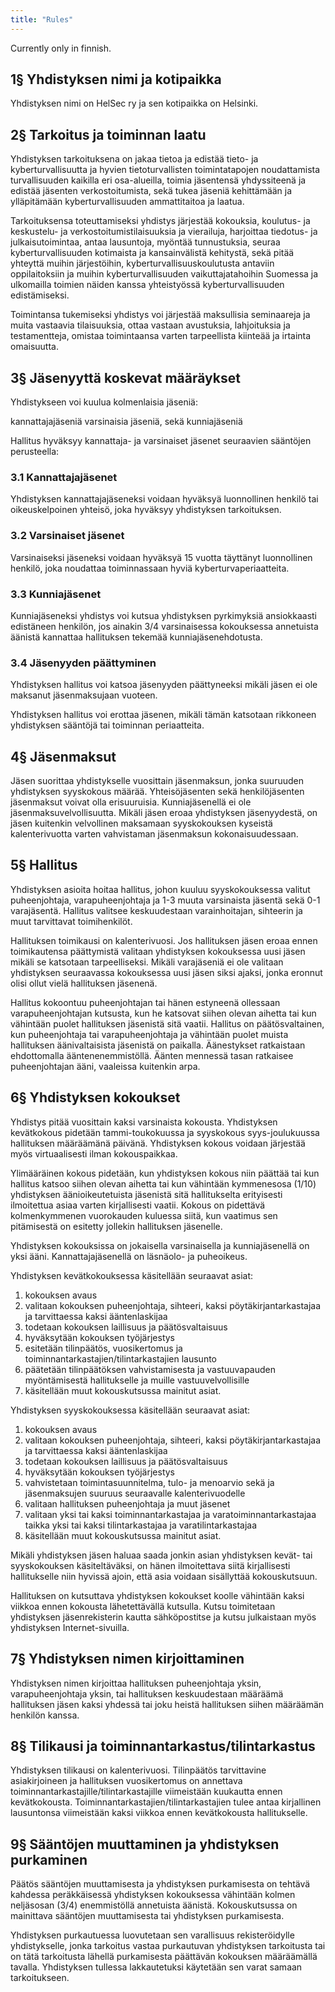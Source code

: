 ```yaml
---
title: "Rules"
---
```


Currently only in finnish.

## 1§ Yhdistyksen nimi ja kotipaikka

Yhdistyksen nimi on HelSec ry ja sen kotipaikka on Helsinki.

## 2§ Tarkoitus ja toiminnan laatu

Yhdistyksen tarkoituksena on jakaa tietoa ja edistää tieto- ja kyberturvallisuutta ja hyvien tietoturvallisten toimintatapojen noudattamista turvallisuuden kaikilla eri osa-alueilla, toimia jäsentensä yhdyssiteenä ja edistää jäsenten verkostoitumista, sekä tukea jäseniä kehittämään ja ylläpitämään kyberturvallisuuden ammattitaitoa ja laatua.

Tarkoituksensa toteuttamiseksi yhdistys järjestää kokouksia, koulutus- ja keskustelu- ja verkostoitumistilaisuuksia ja vierailuja, harjoittaa tiedotus- ja julkaisutoimintaa, antaa lausuntoja, myöntää tunnustuksia, seuraa kyberturvallisuuden kotimaista ja kansainvälistä kehitystä, sekä pitää yhteyttä muihin järjestöihin, kyberturvallisuuskoulutusta antaviin oppilaitoksiin ja muihin kyberturvallisuuden vaikuttajatahoihin Suomessa ja ulkomailla toimien näiden kanssa yhteistyössä kyberturvallisuuden edistämiseksi.

Toimintansa tukemiseksi yhdistys voi järjestää maksullisia seminaareja ja muita vastaavia tilaisuuksia, ottaa vastaan avustuksia, lahjoituksia ja testamentteja, omistaa toimintaansa varten tarpeellista kiinteää ja irtainta omaisuutta.

## 3§ Jäsenyyttä koskevat määräykset

Yhdistykseen voi kuulua kolmenlaisia jäseniä:

kannattajajäseniä varsinaisia jäseniä, sekä kunniajäseniä

Hallitus hyväksyy kannattaja- ja varsinaiset jäsenet seuraavien sääntöjen perusteella:

### 3.1 Kannattajajäsenet

Yhdistyksen kannattajajäseneksi voidaan hyväksyä luonnollinen henkilö tai oikeuskelpoinen yhteisö, joka hyväksyy yhdistyksen tarkoituksen.

### 3.2 Varsinaiset jäsenet

Varsinaiseksi jäseneksi voidaan hyväksyä 15 vuotta täyttänyt luonnollinen henkilö, joka noudattaa toiminnassaan hyviä kyberturvaperiaatteita.

### 3.3 Kunniajäsenet

Kunniajäseneksi yhdistys voi kutsua yhdistyksen pyrkimyksiä ansiokkaasti edistäneen henkilön, jos ainakin 3/4 varsinaisessa kokouksessa annetuista äänistä kannattaa hallituksen tekemää kunniajäsenehdotusta.

### 3.4 Jäsenyyden päättyminen

Yhdistyksen hallitus voi katsoa jäsenyyden päättyneeksi mikäli jäsen ei ole maksanut jäsenmaksujaan vuoteen.

Yhdistyksen hallitus voi erottaa jäsenen, mikäli tämän katsotaan rikkoneen yhdistyksen sääntöjä tai toiminnan periaatteita.

## 4§ Jäsenmaksut

Jäsen suorittaa yhdistykselle vuosittain jäsenmaksun, jonka suuruuden yhdistyksen syyskokous määrää. Yhteisöjäsenten sekä henkilöjäsenten jäsenmaksut voivat olla erisuuruisia. Kunniajäsenellä ei ole jäsenmaksuvelvollisuutta.
Mikäli jäsen eroaa yhdistyksen jäsenyydestä, on jäsen kuitenkin velvollinen maksamaan syyskokouksen kyseistä kalenterivuotta varten vahvistaman jäsenmaksun kokonaisuudessaan.

## 5§ Hallitus

Yhdistyksen asioita hoitaa hallitus, johon kuuluu syyskokouksessa valitut puheenjohtaja, varapuheenjohtaja ja 1-3 muuta varsinaista jäsentä sekä 0-1 varajäsentä. Hallitus valitsee keskuudestaan varainhoitajan, sihteerin ja muut tarvittavat toimihenkilöt.

Hallituksen toimikausi on kalenterivuosi. Jos hallituksen jäsen eroaa ennen toimikautensa päättymistä valitaan yhdistyksen kokouksessa uusi jäsen mikäli se katsotaan tarpeelliseksi. Mikäli varajäseniä ei ole valitaan yhdistyksen seuraavassa kokouksessa uusi jäsen siksi ajaksi, jonka eronnut olisi ollut vielä hallituksen jäsenenä.

Hallitus kokoontuu puheenjohtajan tai hänen estyneenä ollessaan varapuheenjohtajan kutsusta, kun he katsovat siihen olevan aihetta tai kun vähintään puolet hallituksen jäsenistä sitä vaatii.
Hallitus on päätösvaltainen, kun puheenjohtaja tai varapuheenjohtaja ja vähintään puolet muista hallituksen äänivaltaisista jäsenistä on paikalla. Äänestykset ratkaistaan ehdottomalla ääntenenemmistöllä. Äänten mennessä tasan ratkaisee puheenjohtajan ääni, vaaleissa kuitenkin arpa.

## 6§ Yhdistyksen kokoukset

Yhdistys pitää vuosittain kaksi varsinaista kokousta. Yhdistyksen kevätkokous pidetään tammi-toukokuussa ja syyskokous syys-joulukuussa hallituksen määräämänä päivänä. Yhdistyksen kokous voidaan järjestää myös virtuaalisesti ilman kokouspaikkaa.

Ylimääräinen kokous pidetään, kun yhdistyksen kokous niin päättää tai kun hallitus katsoo siihen olevan aihetta tai kun vähintään kymmenesosa (1/10) yhdistyksen äänioikeutetuista jäsenistä sitä hallitukselta erityisesti ilmoitettua asiaa varten kirjallisesti vaatii. Kokous on pidettävä kolmenkymmenen vuorokauden kuluessa siitä, kun vaatimus sen pitämisestä on esitetty jollekin hallituksen jäsenelle.

Yhdistyksen kokouksissa on jokaisella varsinaisella ja kunniajäsenellä on yksi ääni. Kannattajajäsenellä on läsnäolo- ja puheoikeus.

Yhdistyksen kevätkokouksessa käsitellään seuraavat asiat:

1.  kokouksen avaus
2.  valitaan kokouksen puheenjohtaja, sihteeri, kaksi pöytäkirjantarkastajaa ja tarvittaessa kaksi ääntenlaskijaa
3.  todetaan kokouksen laillisuus ja päätösvaltaisuus
4.  hyväksytään kokouksen työjärjestys
5.  esitetään tilinpäätös, vuosikertomus ja toiminnantarkastajien/tilintarkastajien lausunto
6.  päätetään tilinpäätöksen vahvistamisesta ja vastuuvapauden myöntämisestä hallitukselle ja muille vastuuvelvollisille
7.  käsitellään muut kokouskutsussa mainitut asiat.

Yhdistyksen syyskokouksessa käsitellään seuraavat asiat:

1.  kokouksen avaus
2.  valitaan kokouksen puheenjohtaja, sihteeri, kaksi pöytäkirjantarkastajaa ja tarvittaessa kaksi ääntenlaskijaa
3.  todetaan kokouksen laillisuus ja päätösvaltaisuus
4.  hyväksytään kokouksen työjärjestys
5.  vahvistetaan toimintasuunnitelma, tulo- ja menoarvio sekä ja jäsenmaksujen suuruus seuraavalle kalenterivuodelle
6.  valitaan hallituksen puheenjohtaja ja muut jäsenet
7.  valitaan yksi tai kaksi toiminnantarkastajaa ja varatoiminnantarkastajaa taikka yksi tai kaksi tilintarkastajaa ja varatilintarkastajaa
8.  käsitellään muut kokouskutsussa mainitut asiat.

Mikäli yhdistyksen jäsen haluaa saada jonkin asian yhdistyksen kevät- tai syyskokouksen käsiteltäväksi, on hänen ilmoitettava siitä kirjallisesti hallitukselle niin hyvissä ajoin, että asia voidaan sisällyttää kokouskutsuun.

Hallituksen on kutsuttava yhdistyksen kokoukset koolle vähintään kaksi viikkoa ennen kokousta lähetettävällä kutsulla. Kutsu toimitetaan yhdistyksen jäsenrekisterin kautta sähköpostitse ja kutsu julkaistaan myös yhdistyksen Internet-sivuilla.

## 7§ Yhdistyksen nimen kirjoittaminen

Yhdistyksen nimen kirjoittaa hallituksen puheenjohtaja yksin, varapuheenjohtaja yksin, tai hallituksen keskuudestaan määräämä hallituksen jäsen kaksi yhdessä tai joku heistä hallituksen siihen määräämän henkilön kanssa.

## 8§ Tilikausi ja toiminnantarkastus/tilintarkastus

Yhdistyksen tilikausi on kalenterivuosi. Tilinpäätös tarvittavine asiakirjoineen ja hallituksen vuosikertomus on annettava toiminnantarkastajille/tilintarkastajille viimeistään kuukautta ennen kevätkokousta. Toiminnantarkastajien/tilintarkastajien tulee antaa kirjallinen lausuntonsa viimeistään kaksi viikkoa ennen kevätkokousta hallitukselle.

## 9§ Sääntöjen muuttaminen ja yhdistyksen purkaminen

Päätös sääntöjen muuttamisesta ja yhdistyksen purkamisesta on tehtävä kahdessa peräkkäisessä yhdistyksen kokouksessa vähintään kolmen neljäsosan (3/4) enemmistöllä annetuista äänistä. Kokouskutsussa on mainittava sääntöjen muuttamisesta tai yhdistyksen purkamisesta.

Yhdistyksen purkautuessa luovutetaan sen varallisuus rekisteröidylle yhdistykselle, jonka tarkoitus vastaa purkautuvan yhdistyksen tarkoitusta tai on tätä tarkoitusta lähellä purkamisesta päättävän kokouksen määräämällä tavalla. Yhdistyksen tullessa lakkautetuksi käytetään sen varat samaan tarkoitukseen.